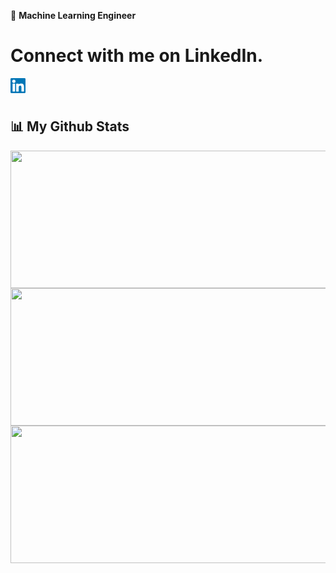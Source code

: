 🔭 **Machine Learning Engineer**

<div> 
   <h1> Connect with me on LinkedIn. </h1>
   <a href="https://www.linkedin.com/in/amrambouskila">
    <img align="left" alt="Amram Bouskila | Linkedin" width="24px" src="https://github.com/amrambouskila/amrambouskila/blob/main/Linkedin.svg" />
  </a>
   <br></br>
</div>


## 📊 My Github Stats

<img align="center" src="https://github-readme-stats.vercel.app/api?username=amrambouskila&count_private=true&show_icons=true&theme=radical" width="820" height="220"/>

<img align="center" src="https://github-readme-stats.vercel.app/api/top-langs/?username=amrambouskila)](https://github.com/amrambouskila/github-readme-stats" width="820" height="220"/>

<img align="center" src = "https://github-readme-stats.vercel.app/api?username=amrambouskila&theme=algolia&show_icons=true" width = "820" height ="220"/>


